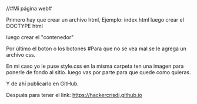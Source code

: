 //#Mi página web#

Primero hay que crear un archivo html, Ejemplo: index.html
 luego crear el DOCTYPE html

 luego crear el "contenedor"

 Por último el boton o los botones
#Para que no se vea mal se le agrega un archivo css.

 En mi caso yo le puse style.css
 en la misma carpeta ten una imagen para ponerle de fondo al sitio.
 luego vas por parte  para que quede como quieras.

Y de ahí publicarlo en GitHub. 

Después para tener el link: https://hackercrisdj.github.io